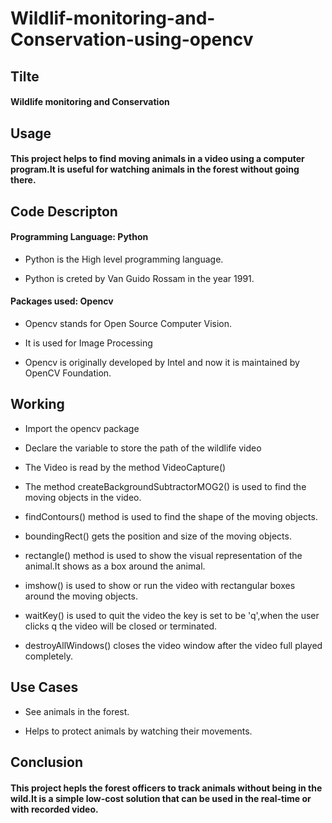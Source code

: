 # Wildlif-monitoring-and-Conservation-using-opencv

## Tilte

#### Wildlife monitoring and Conservation

## Usage

#### This project helps to find moving animals in a video using a computer program.It is useful for watching animals in the forest without going there.

## Code Descripton

#### Programming Language: Python

- Python is the High level programming language.

- Python is creted by Van Guido Rossam in the year 1991.

#### Packages used: Opencv

- Opencv stands for Open Source Computer Vision.

- It is used for Image Processing

- Opencv is originally developed by Intel and now it is maintained by OpenCV Foundation.

## Working

- Import the opencv package

- Declare the variable to store the path of the wildlife video

- The Video is read by the method VideoCapture()

- The method createBackgroundSubtractorMOG2() is used to find the moving objects in the video.

- findContours() method is used to find the shape of the moving objects.

- boundingRect() gets the position and size of the moving objects.

- rectangle() method is used to show the visual representation of the animal.It shows as a box around the animal.

- imshow() is used to show or run the video with rectangular boxes around the moving objects.

- waitKey() is used to quit the video the key is set to be 'q',when the user clicks q the video will be closed or terminated.

- destroyAllWindows() closes the video window after the video full played completely.

## Use Cases

- See animals in the forest.

- Helps to protect animals by watching their movements.

## Conclusion

#### This project hepls the forest officers to track animals without being in the wild.It is a simple low-cost solution that can be used in the real-time or with recorded video.